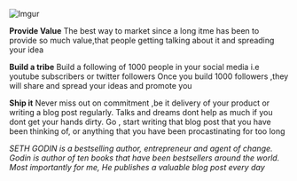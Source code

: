![Imgur](https://ankurdebnath.com/images/test.jpg)


**Provide Value** The best way to market since a long itme has been to provide so much value,that people getting talking about it and spreading your idea

**Build a tribe** Build a following of 1000 people in your social media i.e  youtube subscribers or twitter followers
 Once you build 1000 followers ,they will share and spread your ideas and promote you
 
**Ship it** Never miss out on commitment ,be it delivery of your product or writing a blog post regularly. Talks and dreams dont help
as much if you dont get your hands dirty. Go , start writing that blog post that you have been thinking of, or anything that you have been
procastinating for too long
  
*SETH GODIN is a bestselling author, entrepreneur and agent of change.
Godin is author of ten books that have been bestsellers around the world.
Most importantly for me, He publishes a valuable blog post every day*
